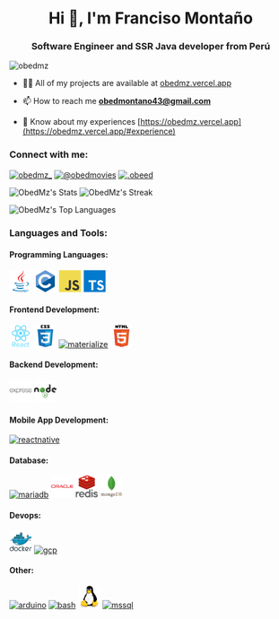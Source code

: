 <h1 align="center">Hi 👋, I'm Franciso Montaño</h1>
<h3 align="center">Software Engineer and SSR Java developer from Perú </h3>

<p align="left"> <img src="https://komarev.com/ghpvc/?username=obedmz&label=Profile%20views&color=0e75b6&style=flat" alt="obedmz" /> </p>

- 👨‍💻 All of my projects are available at [obedmz.vercel.app](https://obedmz.vercel.app/#projects)

- 📫 How to reach me **obedmontano43@gmail.com**

- 📄 Know about my experiences [https://obedmz.vercel.app](https://obedmz.vercel.app/#experience)

<h3 align="left">Connect with me:</h3>
<p align="left">
<a href="https://instagram.com/obedmz_" target="blank"><img align="center" src="https://raw.githubusercontent.com/rahuldkjain/github-profile-readme-generator/master/src/images/icons/Social/instagram.svg" alt="obedmz_" height="30" width="40" /></a>        
<a href="https://www.youtube.com/c/@obedmovies" target="blank"><img align="center" src="https://raw.githubusercontent.com/rahuldkjain/github-profile-readme-generator/master/src/images/icons/Social/youtube.svg" alt="@obedmovies" height="30" width="40" /></a>          
<a href="https://discord.gg/.obeed" target="blank"><img align="center" src="https://raw.githubusercontent.com/rahuldkjain/github-profile-readme-generator/master/src/images/icons/Social/discord.svg" alt=".obeed" height="30" width="40" /></a>                 
</p>

![ObedMz's Stats](https://github-readme-stats.vercel.app/api?username=ObedMz&theme=vue-dark&show_icons=true&hide_border=true&count_private=true) ![ObedMz's Streak](https://github-readme-streak-stats.herokuapp.com/?user=ObedMz&theme=vue-dark&hide_border=true)

![ObedMz's Top Languages](https://github-readme-stats.vercel.app/api/top-langs/?username=ObedMz&theme=vue-dark&show_icons=true&hide_border=true&layout=compact)

<h3 align="left">Languages and Tools:</h3>

<h4 align="left"> Programming Languages: </h4>
<a href="https://www.java.com" rel="nofollow"><img src="https://raw.githubusercontent.com/devicons/devicon/master/icons/java/java-original.svg" alt="java" width="40" height="40" style="max-width: 100%;"></a>        <a href="https://www.cprogramming.com/" rel="nofollow"><img src="https://raw.githubusercontent.com/devicons/devicon/master/icons/c/c-original.svg" alt="c" width="40" height="40" style="max-width: 100%;"></a>        <a href="https://developer.mozilla.org/en-US/docs/Web/JavaScript" rel="nofollow"><img src="https://raw.githubusercontent.com/devicons/devicon/master/icons/javascript/javascript-original.svg" alt="javascript" width="40" height="40" style="max-width: 100%;"></a>        <a href="https://www.typescriptlang.org/" rel="nofollow"><img src="https://raw.githubusercontent.com/devicons/devicon/master/icons/typescript/typescript-original.svg" alt="typescript" width="40" height="40" style="max-width: 100%;"></a>
<h4 align="left"> Frontend Development: </h4>
<a href="https://reactjs.org/" rel="nofollow"><img src="https://raw.githubusercontent.com/devicons/devicon/master/icons/react/react-original-wordmark.svg" alt="react" width="40" height="40" style="max-width: 100%;"></a>        <a href="https://www.w3schools.com/css/" rel="nofollow"><img src="https://raw.githubusercontent.com/devicons/devicon/master/icons/css3/css3-original-wordmark.svg" alt="css3" width="40" height="40" style="max-width: 100%;"></a>        <a href="https://materializecss.com/" rel="nofollow"><img src="https://raw.githubusercontent.com/prplx/svg-logos/5585531d45d294869c4eaab4d7cf2e9c167710a9/svg/materialize.svg" alt="materialize" width="40" height="40" style="max-width: 100%;"></a>        <a href="https://www.w3.org/html/" rel="nofollow"><img src="https://raw.githubusercontent.com/devicons/devicon/master/icons/html5/html5-original-wordmark.svg" alt="html5" width="40" height="40" style="max-width: 100%;"></a>
<h4 align="left"> Backend Development: </h4>
<a href="https://expressjs.com" target="_blank" rel="noreferrer"><img src="https://raw.githubusercontent.com/devicons/devicon/master/icons/express/express-original-wordmark.svg" alt="express" width="40" height="40"/></a>        <a href="https://nodejs.org" target="_blank" rel="noreferrer"><img src="https://raw.githubusercontent.com/devicons/devicon/master/icons/nodejs/nodejs-original-wordmark.svg" alt="nodejs" width="40" height="40"/></a>        
<h4 align="left"> Mobile App Development: </h4>
      <a href="https://reactnative.dev/" target="_blank" rel="noreferrer"><img src="https://reactnative.dev/img/header_logo.svg" alt="reactnative" width="40" height="40"/></a>
<h4 align="left"> Database: </h4>
<a href="https://mariadb.org/" target="_blank" rel="noreferrer"><img src="https://www.vectorlogo.zone/logos/mariadb/mariadb-icon.svg" alt="mariadb" width="40" height="40"/></a>        
<a href="https://www.oracle.com/" target="_blank" rel="noreferrer"><img src="https://raw.githubusercontent.com/devicons/devicon/master/icons/oracle/oracle-original.svg" alt="oracle" width="40" height="40"/></a>        <a href="https://redis.io" target="_blank" rel="noreferrer"><img src="https://raw.githubusercontent.com/devicons/devicon/master/icons/redis/redis-original-wordmark.svg" alt="redis" width="40" height="40"/></a>        <a href="https://www.mongodb.com/" target="_blank" rel="noreferrer"><img src="https://raw.githubusercontent.com/devicons/devicon/master/icons/mongodb/mongodb-original-wordmark.svg" alt="mongodb" width="40" height="40"/></a>        
<h4 align="left"> Devops: </h4>
<a href="https://www.docker.com/" target="_blank" rel="noreferrer"><img src="https://raw.githubusercontent.com/devicons/devicon/master/icons/docker/docker-original-wordmark.svg" alt="docker" width="40" height="40"/></a>              <a href="https://cloud.google.com" target="_blank" rel="noreferrer"><img src="https://www.vectorlogo.zone/logos/google_cloud/google_cloud-icon.svg" alt="gcp" width="40" height="40"/></a>

<h4 align="left"> Other: </h4>
<a href="https://www.arduino.cc/" target="_blank" rel="noreferrer"><img src="https://cdn.worldvectorlogo.com/logos/arduino-1.svg" alt="arduino" width="40" height="40"/></a>        <a href="https://www.gnu.org/software/bash/" target="_blank" rel="noreferrer"><img src="https://www.vectorlogo.zone/logos/gnu_bash/gnu_bash-icon.svg" alt="bash" width="40" height="40"/></a>        <a href="https://www.linux.org/" target="_blank" rel="noreferrer"><img src="https://raw.githubusercontent.com/devicons/devicon/master/icons/linux/linux-original.svg" alt="linux" width="40" height="40"/></a>       <a href="https://www.microsoft.com/en-us/sql-server" target="_blank" rel="noreferrer"><img src="https://www.svgrepo.com/show/303229/microsoft-sql-server-logo.svg" alt="mssql" width="40" height="40"/></a>
